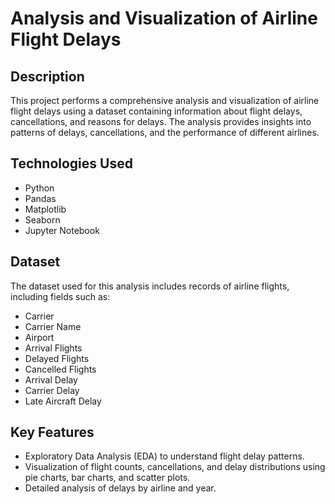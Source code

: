 # Analysis and Visualization of Airline Flight Delays

## Description
This project performs a comprehensive analysis and visualization of airline flight delays using a dataset containing information about flight delays, cancellations, and reasons for delays. The analysis provides insights into patterns of delays, cancellations, and the performance of different airlines.

## Technologies Used
- Python
- Pandas
- Matplotlib
- Seaborn
- Jupyter Notebook

## Dataset
The dataset used for this analysis includes records of airline flights, including fields such as:
- Carrier
- Carrier Name
- Airport
- Arrival Flights
- Delayed Flights
- Cancelled Flights
- Arrival Delay
- Carrier Delay
- Late Aircraft Delay

## Key Features
- Exploratory Data Analysis (EDA) to understand flight delay patterns.
- Visualization of flight counts, cancellations, and delay distributions using pie charts, bar charts, and scatter plots.
- Detailed analysis of delays by airline and year.
